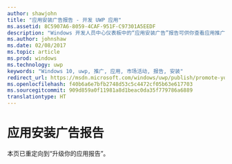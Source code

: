 ```yaml
---
author: shawjohn
title: "应用安装广告报告 - 开发 UWP 应用"
ms.assetid: 8C5907A6-8059-4CAF-951F-C97301A5EEDF
description: "Windows 开发人员中心仪表板中的“应用安装广告”报告可供你查看应用推广广告市场活动的执行方式。"
ms.author: johnshaw
ms.date: 02/08/2017
ms.topic: article
ms.prod: windows
ms.technology: uwp
keywords: "Windows 10, uwp, 推广, 应用, 市场活动, 报告, 安装"
redirect_url: https://msdn.microsoft.com/windows/uwp/publish/promote-your-app-report
ms.openlocfilehash: f40b6a6e7bfb2748d53c5c4472cf05b63e617703
ms.sourcegitcommit: 909d859a0f11981a8d1beac0da35f779786a6889
translationtype: HT
---
```

# <a name="app-install-ads-report"></a>应用安装广告报告
 
本页已重定向到“升级你的应用报告”。
 

